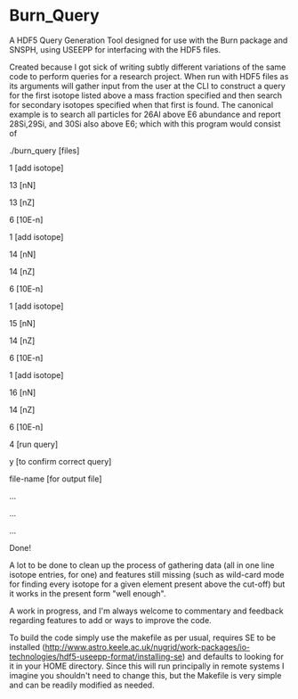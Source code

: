 Burn_Query
==========

A HDF5 Query Generation Tool designed for use with the Burn package and SNSPH, using 
USEEPP for interfacing with the HDF5 files. 

Created because I got sick of writing subtly different variations of the same
code to perform queries for a research project. When run with HDF5 files as 
its arguments will gather input from the user at the CLI to construct a query for
the first isotope listed above a mass fraction specified and then search for secondary
isotopes specified when that first is found. The canonical example is to search all
particles for 26Al above E6 abundance and report 28Si,29Si, and 30Si also above E6; 
which with this program would consist of 

./burn_query [files]

1 [add isotope]

13 [nN]

13 [nZ]

6  [10E-n]

1 [add isotope]

14 [nN]

14 [nZ]

6  [10E-n]

1 [add isotope]

15 [nN]

14 [nZ]

6  [10E-n]

1 [add isotope]

16 [nN]

14 [nZ]

6  [10E-n]

4 [run query]

y [to confirm correct query]

file-name [for output file]

...

...

...

Done!

A lot to be done to clean up the process of gathering data (all in one line isotope entries, for one)
and features still missing (such as wild-card mode for finding every isotope for a given element present 
above the cut-off) but it works in the present form "well enough". 

A work in progress, and I'm always welcome to commentary and feedback regarding
features to add or ways to improve the code.

To build the code simply use the makefile as per usual, requires SE to be installed 
(http://www.astro.keele.ac.uk/nugrid/work-packages/io-technologies/hdf5-useepp-format/installing-se) 
and defaults to looking for it in your HOME directory. Since this will run principally in 
remote systems I imagine you shouldn't need to change this, but the Makefile is very simple 
and can be readily modified as needed.

